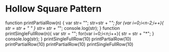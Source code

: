 # Hollow Square Pattern 
function printPartialRow(n) {
  var str= "";
  str=str + "*";
  for (var i=0;i<n-2;i++){
    str = str + " "
  }
  str= str + "*";
  console.log(str);
  }
function printSingleFullRow(n){
var str = "";
for(var i=0;i<n;i++){
   str = str + "*";
 }
console.log(str);
}
printSingleFullRow(10)
printPartialRow(10)
printPartialRow(10)
printPartialRow(10)
printSingleFullRow(10)
